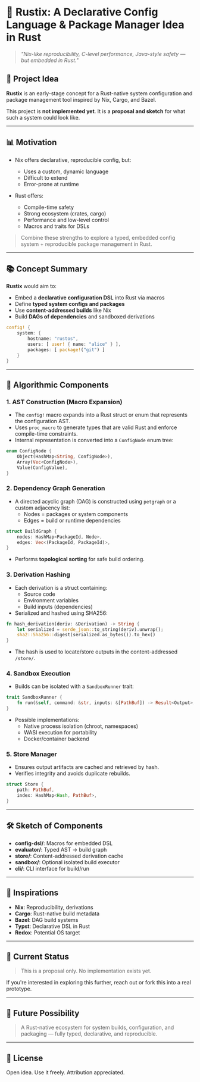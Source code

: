 # 🤖 Rustix: A Declarative Config Language & Package Manager Idea in Rust

> _"Nix-like reproducibility, C-level performance, Java-style safety — but embedded in Rust."_

## 📅 Project Idea

**Rustix** is an early-stage concept for a Rust-native system configuration and package management tool inspired by Nix, Cargo, and Bazel.

This project is **not implemented yet**. It is a **proposal and sketch** for what such a system could look like.

---

## 📊 Motivation

- Nix offers declarative, reproducible config, but:
  - Uses a custom, dynamic language
  - Difficult to extend
  - Error-prone at runtime

- Rust offers:
  - Compile-time safety
  - Strong ecosystem (crates, cargo)
  - Performance and low-level control
  - Macros and traits for DSLs

> Combine these strengths to explore a typed, embedded config system + reproducible package management in Rust.

---

## 📚 Concept Summary

**Rustix** would aim to:

- Embed a **declarative configuration DSL** into Rust via macros
- Define **typed system configs and packages**
- Use **content-addressed builds** like Nix
- Build **DAGs of dependencies** and sandboxed derivations

```rust
config! {
    system: {
        hostname: "rustos",
        users: [ user! { name: "alice" } ],
        packages: [ package!("git") ]
    }
}
```

---

## 🧠 Algorithmic Components

### 1. **AST Construction (Macro Expansion)**
- The `config!` macro expands into a Rust struct or enum that represents the configuration AST.
- Uses `proc_macro` to generate types that are valid Rust and enforce compile-time constraints.
- Internal representation is converted into a `ConfigNode` enum tree:

```rust
enum ConfigNode {
    Object(HashMap<String, ConfigNode>),
    Array(Vec<ConfigNode>),
    Value(ConfigValue),
}
```

### 2. **Dependency Graph Generation**
- A directed acyclic graph (DAG) is constructed using `petgraph` or a custom adjacency list:
  - Nodes = packages or system components
  - Edges = build or runtime dependencies

```rust
struct BuildGraph {
    nodes: HashMap<PackageId, Node>,
    edges: Vec<(PackageId, PackageId)>,
}
```

- Performs **topological sorting** for safe build ordering.

### 3. **Derivation Hashing**
- Each derivation is a struct containing:
  - Source code
  - Environment variables
  - Build inputs (dependencies)
- Serialized and hashed using SHA256:

```rust
fn hash_derivation(deriv: &Derivation) -> String {
    let serialized = serde_json::to_string(deriv).unwrap();
    sha2::Sha256::digest(serialized.as_bytes()).to_hex()
}
```

- The hash is used to locate/store outputs in the content-addressed `/store/`.

### 4. **Sandbox Execution**
- Builds can be isolated with a `SandboxRunner` trait:

```rust
trait SandboxRunner {
    fn run(&self, command: &str, inputs: &[PathBuf]) -> Result<Output>;
}
```

- Possible implementations:
  - Native process isolation (chroot, namespaces)
  - WASI execution for portability
  - Docker/container backend

### 5. **Store Manager**
- Ensures output artifacts are cached and retrieved by hash.
- Verifies integrity and avoids duplicate rebuilds.

```rust
struct Store {
    path: PathBuf,
    index: HashMap<Hash, PathBuf>,
}
```

---

## 🛠 Sketch of Components

- **config-dsl/**: Macros for embedded DSL  
- **evaluator/**: Typed AST → build graph  
- **store/**: Content-addressed derivation cache  
- **sandbox/**: Optional isolated build executor  
- **cli/**: CLI interface for build/run

---

## 🤔 Inspirations

- **Nix**: Reproducibility, derivations  
- **Cargo**: Rust-native build metadata  
- **Bazel**: DAG build systems  
- **Typst**: Declarative DSL in Rust  
- **Redox**: Potential OS target

---

## 🔎 Current Status

> This is a proposal only. No implementation exists yet.

If you're interested in exploring this further, reach out or fork this into a real prototype.

---

## 🚀 Future Possibility

> A Rust-native ecosystem for system builds, configuration, and packaging — fully typed, declarative, and reproducible.

---

## 📁 License

Open idea. Use it freely. Attribution appreciated.
